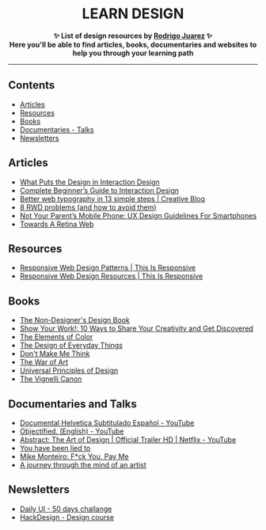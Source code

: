 <h1 align="center">
    LEARN DESIGN
</h1>
<p align="center">
	<b>✨ List of design resources by <a href="https://rodrigojuarez.xyz/">Rodrigo Juarez</a> ✨</b><br/>
	<b> Here you'll be able to find articles, books, documentaries and websites to help you through your learning path</b>
</p>

---

## Contents

- [Articles](#articles)
- [Resources](#resources)
- [Books](#books)
- [Documentaries - Talks](#documentaries-and-talks)
- [Newsletters](#newsletters)

## Articles

- [What Puts the Design in Interaction Design](http://www.uxmatters.com/mt/archives/2007/07/what-puts-the-design-in-interaction-design.php)
- [Complete Beginner’s Guide to Interaction Design](http://www.uxbooth.com/articles/complete-beginners-guide-to-interaction-design/)
- [Better web typography in 13 simple steps | Creative Bloq](http://www.creativebloq.com/typography/better-web-typography-few-simple-steps-5132803)
- [8 RWD problems (and how to avoid them)](http://www.creativebloq.com/rwd/responsive-design-problems-12142790/2)
- [Not Your Parent’s Mobile Phone: UX Design Guidelines For Smartphones](https://www.smashingmagazine.com/2011/10/not-your-parents-mobile-phone-ux-design-guidelines-smartphones/)
- [Towards A Retina Web](https://www.smashingmagazine.com/2012/08/towards-retina-web/)

## Resources

- [Responsive Web Design Patterns | This Is Responsive](http://bradfrost.github.io/this-is-responsive/patterns.html)
- [Responsive Web Design Resources | This Is Responsive](http://bradfrost.github.io/this-is-responsive/resources.html)


## Books

- [The Non-Designer's Design Book](https://www.amazon.com/gp/product/B00PWDFWEE/ref=oh_aui_d_detailpage_o05_?ie=UTF8&psc=1)
- [Show Your Work!: 10 Ways to Share Your Creativity and Get Discovered](https://www.amazon.com/gp/product/B00GU2RGGI/ref=oh_aui_d_detailpage_o04_?ie=UTF8&psc=1)
- [The Elements of Color](https://www.amazon.com/Elements-Color-Treatise-System-Johannes/dp/0471289299)
- [The Design of Everyday Things](https://www.amazon.com/Design-Everyday-Things-Donald-Norman/dp/1452654123)
- [Don't Make Me Think](https://www.amazon.com/Dont-Make-Think-Revisited-Usability/dp/0321965515/ref=dp_ob_title_bk)
- [The War of Art](https://www.amazon.com/gp/product/B007A4SDCG/ref=oh_aui_d_detailpage_o03_?ie=UTF8&psc=1)
- [Universal Principles of Design](https://www.amazon.com/gp/product/B00A3T5UO4/ref=oh_aui_d_detailpage_o01_?ie=UTF8&psc=1)
- [The Vignelli Canon](https://www.amazon.com/gp/product/3037782250/ref=x_gr_w_bb?ie=UTF8&tag=x_gr_w_bb-20&linkCode=as2&camp=1789&creative=9325&creativeASIN=3037782250&SubscriptionId=1MGPYB6YW3HWK55XCGG2)

## Documentaries and Talks

- [Documental Helvetica Subtitulado Español - YouTube](https://www.youtube.com/watch?v=Bec_WaunPMo)
- [Objectified. (English) - YouTube](https://www.youtube.com/watch?v=Ty0fGn8fiUU)
- [Abstract: The Art of Design | Official Trailer HD | Netflix - YouTube](https://www.youtube.com/watch?v=DYaq2sWTWAA)
- [You have been lied to](https://vimeo.com/121082134)
- [Mike Monteiro: F*ck You, Pay Me](https://www.youtube.com/watch?v=jVkLVRt6c1U)
- [A journey through the mind of an artist](https://www.ted.com/talks/dustin_yellin_a_journey_through_the_mind_of_an_artist#t-440203)

## Newsletters

- [Daily UI - 50 days challange](http://www.dailyui.co/)
- [HackDesign - Design course](https://hackdesign.org/)
